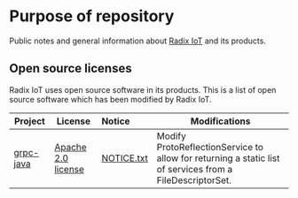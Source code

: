 # Purpose of repository

Public notes and general information about [Radix IoT](https://radixiot.com/) and its products.

## Open source licenses

Radix IoT uses open source software in its products. This is a list of open source software which
has been modified by Radix IoT.

| Project                                        | License                                         | Notice                             | Modifications                                                                                            |
|------------------------------------------------|-------------------------------------------------|:-----------------------------------|----------------------------------------------------------------------------------------------------------|
| [grpc-java](https://github.com/grpc/grpc-java) | [Apache 2.0 license](grpc-java/LICENSE-2.0.txt) | [NOTICE.txt](grpc-java/NOTICE.txt) | Modify ProtoReflectionService to allow for returning a static list of services from a FileDescriptorSet. |